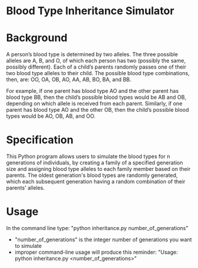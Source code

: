 # Blood Type Inheritance Simulator

# Background
A person’s blood type is determined by two alleles. The three possible alleles are A, B, and O, of which each person has two (possibly the same, possibly different). Each of a child’s parents randomly passes one of their two blood type alleles to their child. The possible blood type combinations, then, are: OO, OA, OB, AO, AA, AB, BO, BA, and BB.

For example, if one parent has blood type AO and the other parent has blood type BB, then the child’s possible blood types would be AB and OB, depending on which allele is received from each parent. Similarly, if one parent has blood type AO and the other OB, then the child’s possible blood types would be AO, OB, AB, and OO.

# Specification
This Python program allows users to simulate the blood types for n generations of individuals, by creating a family of a specified generation size and assigning blood type alleles to each family member based on their parents. The oldest generation's blood types are randomly generated, which each subsequent generation having a random combination of their parents' alleles.

# Usage
In the command line type: "python inheritance.py number_of_generations"
- "number_of_generations" is the integer number of generations you want to simulate
- improper command-line usage will produce this reminder: "Usage: python inheritance.py <number_of_generations>"
